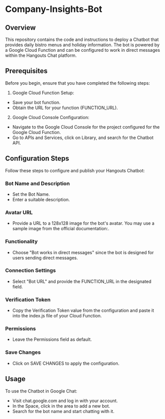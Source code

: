 # Company-Insights-Bot

## Overview
This repository contains the code and instructions to deploy a Chatbot that provides daily bistro menus and holiday information. The bot is powered by a Google Cloud Function and can be configured to work in direct messages within the Hangouts Chat platform.

## Prerequisites
Before you begin, ensure that you have completed the following steps:

1) Google Cloud Function Setup:
- Save your bot function.
- Obtain the URL for your function (FUNCTION_URL).

2) Google Cloud Console Configuration:
- Navigate to the Google Cloud Console for the project configured for the Google Cloud Function.
- Go to APIs and Services, click on Library, and search for the Chatbot API.

## Configuration Steps
Follow these steps to configure and publish your Hangouts Chatbot:

### Bot Name and Description
- Set the Bot Name.
- Enter a suitable description.

### Avatar URL
- Provide a URL to a 128x128 image for the bot's avatar. You may use a sample image from the official documentation:.

### Functionality
- Choose "Bot works in direct messages" since the bot is designed for users sending direct messages.

### Connection Settings
- Select "Bot URL" and provide the FUNCTION_URL in the designated field.

### Verification Token
- Copy the Verification Token value from the configuration and paste it into the index.js file of your Cloud Function.

### Permissions
- Leave the Permissions field as default.

### Save Changes
- Click on SAVE CHANGES to apply the configuration.

## Usage
To use the Chatbot in Google Chat:
- Visit chat.google.com and log in with your account.
- In the Space, click in the area to add a new bot.
- Search for the bot name and start chatting with it.

